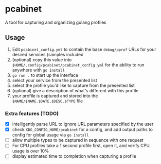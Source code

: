 # pcabinet
A tool for capturing and organizing golang profiles

## Usage
1. Edit `pcabinet_config.yml` to contain the base `debug/pprof` URLs for your desired services (samples included
2. (optional) copy this value into `$HOME/.config/pcabinet/pcabinet_config.yml` for the ability to run anywhere with `go install`
2. `go run .` to start up the interface
3. select your service from the presented list
4. select the profile you'd like to capture from the presented list
5. (optional) give a description of what's different with this profile
6. your profile is captured and stored into the `$NAME/$NAME.$DATE.$DESC.$TYPE` file

### Extra features (TODO)
 - [X] intelligently parse URL to ignore URL parameters specified by the user
 - [X] check `XDG_CONFIG_HOME/pcabinet` for a config, and add output paths to config for global usage via `go install`
 - [ ] allow multiple types to be captured in sequence with one request
 - [ ] For CPU profiles take a 1 second profile first, open it, and verify CPU usage is over 10%
 - [ ] display estimated time to completion when capturing a profile
